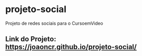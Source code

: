 # projeto-social
Projeto de redes sociais para o CursoemVideo
## Link do Projeto: https://joaoncr.github.io/projeto-social/

